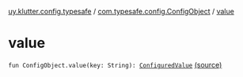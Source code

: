 [uy.klutter.config.typesafe](../index.md) / [com.typesafe.config.ConfigObject](index.md) / [value](.)


# value
<code>fun ConfigObject.value(key: String): [ConfiguredValue](../-configured-value/index.md)</code> [(source)](https://github.com/kohesive/klutter/blob/master/config-typesafe-jdk6/src/main/kotlin/uy/klutter/config/typesafe/TypesafeConfig_Ext.kt#L22)<br/>

